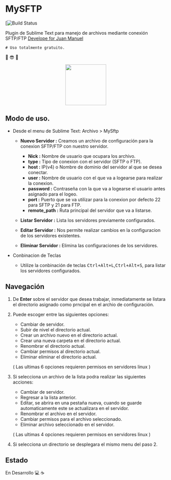 MySFTP
================

[![Build Status](https://github.com/icjmaa/MySFTP)

Plugin de Sublime Text para manejo de archivos mediante conexión SFTP/FTP [Develope for Juan Manuel](https://github.com/icjmaa)
    
    # Uso totalmente gratuito. 
:muscle: :sunglasses: :punch:
<p align="center"><img src ="https://upload.wikimedia.org/wikipedia/en/d/d2/Sublime_Text_3_logo.png" width="128px"/></p>

Modo de uso.
-------------------

- Desde el menu de Sublime Text: Archivo > MySftp
    - **Nuevo Servidor :** Creamos un archivo de configuración para la conexion SFTP/FTP con nuestro servidor.
        - **Nick :** Nombre de usuario que ocupara los archivo.
        - **type :** Tipo de conexion con el servidor (SFTP o FTP).
        - **host :** IP(v4) o Nombre de dominio del servidor al que se desea conectar.
        - **user :** Nombre de usuario con el que va a logearse para realizar la conexion.
        - **password :** Contraseña con la que va a logearse el usuario antes asignado para el logeo.
        - **port :** Puerto que se va utilizar para la conexion por defecto 22 para SFTP y 21 para FTP.
        - **remote_path :** Ruta principal del servidor que va a listarse.

    - **Listar Servidor :** Lista los servidores previamente configurados. 
    - **Editar Servidor :** Nos permite realizar cambios en la configuracion de los servidores existentes.
    - **Eliminar Servidor :** Elimina las configuraciones de los servidores.

- Conbinacion de Teclas
    - Utilize la conbinación de teclas <kbd>Ctrl+Alt+L</kbd>,<kbd>Ctrl+Alt+S</kbd>, para listar los servidores configurados.

## Navegación

1. De **Enter** sobre el servidor que desea trabajar, inmediatamente se listara el directorio asignado como prncipal en el archio de configuración.
2. Puede escoger entre las siguientes opciones:
    - Cambiar de servidor.
    - Subir de nivel el directorio actual.
    - Crear un archivo nuevo en el directorio actual.
    - Crear una nueva carpeta en el directorio actual.
    - Renombrar el directorio actual.
    - Cambiar permisos al directorio actual.
    - Eliminar eliminar el directorio actual.
    
    \( Las ultimas 6 opciones requieren permisos en servidores linux \)
3. Si selecciona un archivo de la lista podra realizar las siguientes acciones:
    - Cambiar de servidor.
    - Regresar a la lista anterior.
    - Editar, se abrira en una pestaña nueva, cuando se guarde automaticamente este se actualizara en el servidor.
    - Renombrar el archivo en el servidor.
    - Cambiar permisos para el archivo seleccionado.
    - Eliminar archivo seleccionado en el servidor.
    
    \( Las ultimas 4 opciones requieren permisos en servidores linux \)
4. Si selecciona un directorio se desplegara el mismo menu del paso 2.

Estado
-------------------

En Desarrollo :computer: :coffee:
